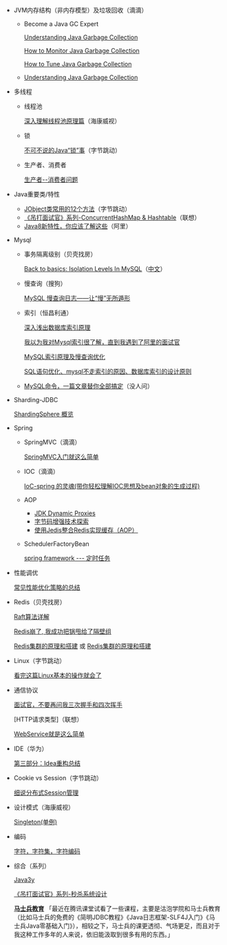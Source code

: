* JVM内存结构（非内存模型）及垃圾回收（滴滴）

  * Become a Java GC Expert

    [Understanding Java Garbage Collection](https://www.cubrid.org/blog/understanding-java-garbage-collection)
  
    [How to Monitor Java Garbage Collection](https://www.cubrid.org/blog/how-to-monitor-java-garbage-collection)
  
    [How to Tune Java Garbage Collection](https://www.cubrid.org/blog/how-to-tune-java-garbage-collection)
  
  * [Understanding Java Garbage Collection](https://www.azul.com/files/Understanding_Java_Garbage_Collection_v41.pdf)
  
* 多线程

  * 线程池

    [深入理解线程池原理篇](https://juejin.im/post/5c8896be5188257ec828072f)（海康威视）

  * 锁

    [不可不说的Java“锁”事](https://tech.meituan.com/2018/11/15/java-lock.html)（字节跳动）
    
  * 生产者、消费者
  
    [生产者--消费者问题](https://juejin.im/post/5aeec675f265da0b7c072c56)
  
* Java重要类/特性

  * [JObject类常用的12个方法](https://juejin.im/post/5db8270e6fb9a0205717ae93)（字节跳动）
  * [《吊打面试官》系列-ConcurrentHashMap & Hashtable](https://juejin.im/post/5df8d7346fb9a015ff64eaf9)（联想）
  * [Java8新特性，你应该了解这些](https://juejin.im/post/5ae6bfb66fb9a07a9b35bac1)（阿里）

* Mysql

  * 事务隔离级别（贝壳找房）

    [Back to basics: Isolation Levels In MySQL](https://mydbops.wordpress.com/2018/06/22/back-to-basics-isolation-levels-in-mysql/)（[中文](./Mysql.thml)）

  * 慢查询（搜狗）

    [MySQL 慢查询日志——让“慢”无所遁形](https://juejin.im/post/58e7415e570c350057c59450)
  
  * 索引（恒昌利通）
  
    [深入浅出数据库索引原理](https://zhuanlan.zhihu.com/p/23624390)
    
    [我以为我对Mysql索引很了解，直到我遇到了阿里的面试官](https://juejin.im/post/5de85a66f265da33d21e68b7)
    
    [MySQL索引原理及慢查询优化](https://tech.meituan.com/2014/06/30/mysql-index.html)
    
    [SQL语句优化、mysql不走索引的原因、数据库索引的设计原则](https://www.cnblogs.com/95lyj/p/9343544.html)
    
  * [MySQL命令，一篇文章替你全部搞定](https://juejin.im/post/5ae55861f265da0ba062ec71)（没人问）
  
* Sharding-JDBC

  [ShardingSphere 概览](https://shardingsphere.apache.org/document/current/cn/overview/)

* Spring

  * SpringMVC（滴滴）

    [SpringMVC入门就这么简单](https://juejin.im/post/5aaa67edf265da238f124762)
    
  * IOC（滴滴）
  
    [IoC-spring 的灵魂(带你轻松理解IOC思想及bean对象的生成过程)](https://juejin.im/post/593386ca2f301e00584f8036)
    
  * AOP
  
    * [JDK Dynamic Proxies](https://www.byteslounge.com/tutorials/jdk-dynamic-proxies)
    * [字节码增强技术探索](https://tech.meituan.com/2019/09/05/java-bytecode-enhancement.html)
    * [使用Jedis整合Redis实现缓存（AOP）](https://cloud.tencent.com/developer/article/1383500)
  
  * SchedulerFactoryBean
  
    [spring framework --- 定时任务](https://www.jianshu.com/p/69e44b93bb47)
  
* 性能调优

  [常见性能优化策略的总结](https://tech.meituan.com/2016/12/02/performance-tunning.html)
  
* Redis（贝壳找房）

  [Raft算法详解](https://zhuanlan.zhihu.com/p/32052223)
  
  [Redis崩了, 我成功把锅甩给了隔壁组](https://juejin.im/post/5df5d282f265da33c4280d4c)
  
  [Redis集群的原理和搭建](https://www.jianshu.com/p/c869feb5581d) 或 [Redis集群的原理和搭建](https://juejin.im/entry/596343056fb9a06bc340ac15)
  
* Linux（字节跳动）

  [看完这篇Linux基本的操作就会了](https://zhuanlan.zhihu.com/p/36801617)
  
* 通信协议

  [面试官，不要再问我三次握手和四次挥手](https://juejin.im/post/5d9c284b518825095879e7a5)

  [HTTP请求类型]（联想）

  [WebService就是这么简单](https://juejin.im/post/5aadae4bf265da238a303917#comment)

* IDE（华为）

  [第三部分：Idea重构总结](https://segmentfault.com/a/1190000011451192)

* Cookie vs Session（字节跳动）

  [细说分布式Session管理](https://www.jianshu.com/p/3dd4e06bdfa4)

* 设计模式（海康威视）

  [Singleton(单例)](https://mashibing.com/article_load.html?../resources/java/单例.html)

* 编码

  [字符，字符集，字符编码](https://www.jianshu.com/p/bd7a6c508c33)

* 综合（系列）

  [Java3y](https://github.com/ZhongFuCheng3y/3y)
  
  [《吊打面试官》系列-秒杀系统设计](https://juejin.im/post/5dd09f5af265da0be72aacbd)
  
  [**马士兵教育**](https://mashibing.com/article_java.html#a) 「最近在腾讯课堂试看了一些课程，主要是沽泡学院和马士兵教育（比如马士兵的免费的《简明JDBC教程》《Java日志框架-SLF4J入门》《马士兵Java零基础入门》），相较之下，马士兵的课更透彻、气场更足，而且对于我这种工作多年的人来说，依旧能汲取到很多有用的东西。」
  
  
